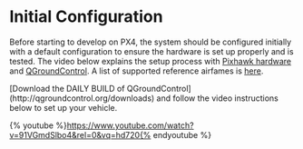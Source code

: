 # Initial Configuration

Before starting to develop on PX4, the system should be configured initially with a default configuration to ensure the hardware is set up properly and is tested. The video below explains the setup process with [Pixhawk hardware](hardware-pixhawk.md) and [QGroundControl](qgroundcontrol-intro.md). A list of supported reference airfames is [here](airframes-architecture.md).

<aside class="tip">
[Download the DAILY BUILD of QGroundControl](http://qgroundcontrol.org/downloads) and follow the video instructions below to set up your vehicle.
</aside>

{% youtube %}https://www.youtube.com/watch?v=91VGmdSlbo4&rel=0&vq=hd720{% endyoutube %}
